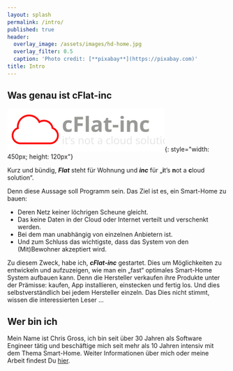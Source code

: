```yaml
---
layout: splash
permalink: /intro/
published: true
header:
  overlay_image: /assets/images/hd-home.jpg
  overlay_filter: 0.5
  caption: 'Photo credit: [**pixabay**](https://pixabay.com)'
title: Intro
---
```


## Was genau ist cFlat-inc

![logo_grey.svg](/assets/images/logo-grey.svg){: style="width: 450px; height: 120px"}

Kurz und bündig, **_Flat_** steht für Wohnung und **_inc_** für „**i**t’s **n**ot a **c**loud solution“. 

Denn diese Aussage soll Programm sein. Das Ziel ist es, ein Smart-Home zu bauen:

* Deren Netz keiner löchrigen Scheune gleicht. 
* Das keine Daten in der Cloud oder Internet verteilt und verschenkt werden. 
* Bei dem man unabhängig von einzelnen Anbietern ist. 
* Und zum Schluss das wichtigste, dass das System von den (Mit)Bewohner akzeptiert wird.

Zu diesem Zweck, habe ich, **_cFlat-inc_** gestartet. Dies um Möglichkeiten zu entwickeln und aufzuzeigen, wie man ein „fast“ optimales Smart-Home System aufbauen kann. Denn die Hersteller verkaufen ihre Produkte unter der Prämisse: kaufen, App installieren, einstecken und fertig los. Und dies selbstverständlich bei jedem Hersteller einzeln. Das Dies nicht stimmt, wissen die interessierten Leser ...

## Wer bin ich

Mein Name ist Chris Gross, ich bin seit über 30 Jahren als Software Engineer tätig und beschäftige mich seit mehr als 10 Jahren intensiv mit dem Thema Smart-Home. Weiter Informationen über mich oder meine Arbeit findest Du [hier](/about/).
